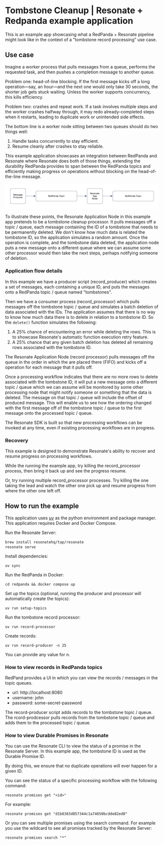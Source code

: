 # Tombstone Cleanup | Resonate + Redpanda example application

This is an example app showcasing what a RedPanda + Resonate pipeline might look like in the context of a "tombstone record processing" use case.

## Use case

Imagine a worker process that pulls messages from a queue, performs the requested task, and then pushes a completion message to another queue.

Problem one: head-of-line blocking.
If the first message kicks off a long operation—say, an hour—and the next one would only take 30 seconds, the shorter job gets stuck waiting. Unless the worker supports concurrency, this kills efficiency.

Problem two: crashes and repeat work.
If a task involves multiple steps and the worker crashes halfway through, it may redo already-completed steps when it restarts, leading to duplicate work or unintended side effects.

The bottom line is a worker node sitting between two queues should do two things well:

1. Handle tasks concurrently to stay efficient.
2. Resume cleanly after crashes to stay reliable.

This example application showcases an integration between RedPanda and Resonate where Resonate does both of those things, extending the durability RedPanda provides to span between the RedPanda topics and efficiently making progress on operations without blocking on the head-of-the-line message.

![RedPanda+Resonate component diagram](./static/redpanda+resonate-component-diagram.png)

To illustrate these points, the Resonate Application Node in this example app pretends to be a tombstone cleanup processor. It pulls messages off a topic / queue, each message containing the ID of a tombstone that needs to be permanently deleted. We don't know how much data is related the tombstone ID, so the application simulates a random amount. Once the operation is complete, and the tombstone data deleted, the application node puts a new message onto a different queue where we can assume some other processor would then take the next steps, perhaps notifying someone of deletion.

### Application flow details

In this example we have a producer script (record_producer) which creates a set of messages, each containing a unique ID, and puts the messages onto a RedPanda topic / queue named "tombstones".

Then we have a consumer process (record_processor) which pulls messages off the tombstone topic / queue and simulates a batch deletion of data associated with the IDs. The application assumes that there is no way to know how much data there is to delete in relation to a tombstone ID. So the `delete()` function simulates the following:

1. A 25% chance of encountering an error while deleting the rows. This is to showcase Resonate's automatic function execution retry feature.
2. A 25% chance that any given batch deletion has deleted all remaining rows associated with the tombstone ID.

The Resonate Application Node (record processor) pulls messages off the queue in the order in which the are placed there (FIFO) and kicks off a operation for each message that it pulls off.

Once a processing workflow indicates that there are no more rows to delete associated with the tombstone ID, it will put a new message onto a different topic / queue which we can assume will be monitored by some other processing node that might notify someone or something that the data is deleted.
The message on that topic / queue will include the offset of produced message. This will enable us to see how the ordering changed with the first message off of the tombstone topic / queue to the first message onto the processed topic / queue.

The Resonate SDK is built so that new processing workflows can be invoked at any time, even if existing processing workflows are in progress.

### Recovery

This example is designed to demonstrate Resonate's ability to recover and resume progress on processing workflows.

While the running the example app, try killing the record_processor process, then bring it back up and see the progress resume.

Or, try running multiple record_processor processes. Try killing the one taking the lead and watch the other one pick up and resume progress from where the other one left off.

## How to run the example

This application uses [uv](https://docs.astral.sh/uv/) as the python environment and package manager.
This application requires Docker and Docker Compose.

Run the Resonate Server:

```shell
brew install resonatehq/tap/resonate
resonate serve
```

Install dependencies:

```shell
uv sync
```

Run the RedPanda in Docker:

```shell
cd redpanda && docker compose up
```

Set up the topics (optional, running the producer and processor will automatically create the topics):

```shell
uv run setup-topics
```

Run the tombstone record processor:

```shell
uv run record-processor
```

Create records:

```shell
uv run record-producer -n 25
```

You can provide any value for n.

### How to view records in RedPanda topics

RedPand provides a UI in which you can view the records / messages in the topic queues.

- url: http://localhost:8080
- username: john
- password: some-secret-password

The record-producer script adds records to the tombstone topic / queue.
The rcord-prodcessor pulls records from the tombstone topic / queue and adds them to the processed topic / queue.

### How to view Durable Promises in Resonate

You can use the Resonate CLI to view the status of a promise in the Resonate Server.
In this example app, the tombstone ID is used as the Durable Promise ID.

By doing this, we ensure that no duplicate operations will ever happen for a given ID.

You can see the status of a specific processing workflow with the following command:

```shell
resonate promises get "<id>"
```

For example:

```shell
resonate promises get "d1b8383d857344c1a74650bcdde82ed0"
```

Or you can see multiple promises using the search command. For example you use the wildcard to see all promises tracked by the Resonate Server:

```shell
resonate promises search "*"
```
